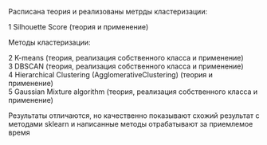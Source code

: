 Расписана теория и реализованы метрды кластеризации:  

1 Silhouette Score (теория и применение)  

Методы кластеризации:    

2 K-means (теория, реализация собственного класса и применение)  
3 DBSCAN (теория, реализация собственного класса и применение)  
4 Hierarchical Clustering (AgglomerativeClustering) (теория и применение)  
5 Gaussian Mixture algorithm (теория, реализация собственного класса и применение)  

Результаты отличаются, но качественно показывают схожий результат с методами sklearn и написанные методы отрабатывают за приемлемое время  
